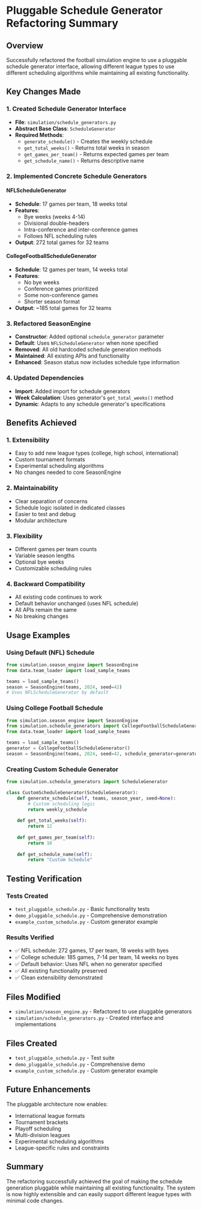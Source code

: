 # Pluggable Schedule Generator Refactoring Summary

## Overview
Successfully refactored the football simulation engine to use a pluggable schedule generator interface, allowing different league types to use different scheduling algorithms while maintaining all existing functionality.

## Key Changes Made

### 1. Created Schedule Generator Interface
- **File**: `simulation/schedule_generators.py`
- **Abstract Base Class**: `ScheduleGenerator`
- **Required Methods**:
  - `generate_schedule()` - Creates the weekly schedule
  - `get_total_weeks()` - Returns total weeks in season
  - `get_games_per_team()` - Returns expected games per team
  - `get_schedule_name()` - Returns descriptive name

### 2. Implemented Concrete Schedule Generators

#### NFLScheduleGenerator
- **Schedule**: 17 games per team, 18 weeks total
- **Features**: 
  - Bye weeks (weeks 4-14)
  - Divisional double-headers
  - Intra-conference and inter-conference games
  - Follows NFL scheduling rules
- **Output**: 272 total games for 32 teams

#### CollegeFootballScheduleGenerator
- **Schedule**: 12 games per team, 14 weeks total
- **Features**:
  - No bye weeks
  - Conference games prioritized
  - Some non-conference games
  - Shorter season format
- **Output**: ~185 total games for 32 teams

### 3. Refactored SeasonEngine
- **Constructor**: Added optional `schedule_generator` parameter
- **Default**: Uses `NFLScheduleGenerator` when none specified
- **Removed**: All old hardcoded schedule generation methods
- **Maintained**: All existing APIs and functionality
- **Enhanced**: Season status now includes schedule type information

### 4. Updated Dependencies
- **Import**: Added import for schedule generators
- **Week Calculation**: Uses generator's `get_total_weeks()` method
- **Dynamic**: Adapts to any schedule generator's specifications

## Benefits Achieved

### 1. Extensibility
- Easy to add new league types (college, high school, international)
- Custom tournament formats
- Experimental scheduling algorithms
- No changes needed to core SeasonEngine

### 2. Maintainability
- Clear separation of concerns
- Schedule logic isolated in dedicated classes
- Easier to test and debug
- Modular architecture

### 3. Flexibility
- Different games per team counts
- Variable season lengths
- Optional bye weeks
- Customizable scheduling rules

### 4. Backward Compatibility
- All existing code continues to work
- Default behavior unchanged (uses NFL schedule)
- All APIs remain the same
- No breaking changes

## Usage Examples

### Using Default (NFL) Schedule
```python
from simulation.season_engine import SeasonEngine
from data.team_loader import load_sample_teams

teams = load_sample_teams()
season = SeasonEngine(teams, 2024, seed=42)
# Uses NFLScheduleGenerator by default
```

### Using College Football Schedule
```python
from simulation.season_engine import SeasonEngine
from simulation.schedule_generators import CollegeFootballScheduleGenerator
from data.team_loader import load_sample_teams

teams = load_sample_teams()
generator = CollegeFootballScheduleGenerator()
season = SeasonEngine(teams, 2024, seed=42, schedule_generator=generator)
```

### Creating Custom Schedule Generator
```python
from simulation.schedule_generators import ScheduleGenerator

class CustomScheduleGenerator(ScheduleGenerator):
    def generate_schedule(self, teams, season_year, seed=None):
        # Custom scheduling logic
        return weekly_schedule
    
    def get_total_weeks(self):
        return 12
    
    def get_games_per_team(self):
        return 10
    
    def get_schedule_name(self):
        return "Custom Schedule"
```

## Testing Verification

### Tests Created
- `test_pluggable_schedule.py` - Basic functionality tests
- `demo_pluggable_schedule.py` - Comprehensive demonstration
- `example_custom_schedule.py` - Custom generator example

### Results Verified
- ✅ NFL schedule: 272 games, 17 per team, 18 weeks with byes
- ✅ College schedule: 185 games, 7-14 per team, 14 weeks no byes
- ✅ Default behavior: Uses NFL when no generator specified
- ✅ All existing functionality preserved
- ✅ Clean extensibility demonstrated

## Files Modified
- `simulation/season_engine.py` - Refactored to use pluggable generators
- `simulation/schedule_generators.py` - Created interface and implementations

## Files Created
- `test_pluggable_schedule.py` - Test suite
- `demo_pluggable_schedule.py` - Comprehensive demo
- `example_custom_schedule.py` - Custom generator example

## Future Enhancements
The pluggable architecture now enables:
- International league formats
- Tournament brackets
- Playoff scheduling
- Multi-division leagues
- Experimental scheduling algorithms
- League-specific rules and constraints

## Summary
The refactoring successfully achieved the goal of making the schedule generation pluggable while maintaining all existing functionality. The system is now highly extensible and can easily support different league types with minimal code changes.

